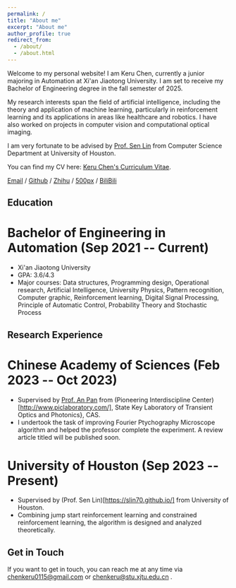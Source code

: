 ```yaml
---
permalink: /
title: "About me"
excerpt: "About me"
author_profile: true
redirect_from: 
  - /about/
  - /about.html
---
```


Welcome to my personal website! I am Keru Chen, currently a junior majoring in Automation at Xi'an Jiaotong University. I am set to receive my Bachelor of Engineering degree in the fall semester of 2025. 

My research interests span the field of artificial intelligence, including the theory and application of machine learning, particularly in reinforcement learning and its applications in areas like healthcare and robotics. I have also worked on projects in computer vision and computational optical imaging.

I am very fortunate to be advised by [Prof. Sen Lin](https://slin70.github.io/) from Computer Science Department at University of Houston.

You can find my CV here: [Keru Chen's Curriculum Vitae](../assets/CV.pdf).

[Email](chenkeru0115@gmail.com) / [Github](CLIVERCHEN) / [Zhihu](https://www.zhihu.com/people/chen-ke-ru-46) / [500px](https://500px.com.cn/community/user-details/1399dc72d47cfb674f14f7095df897789?mine=1) / [BiliBili](https://space.bilibili.com/349627502?spm_id_from=333.1007.0.0)

Education
------
# Bachelor of Engineering in Automation (Sep 2021 -- Current)
* Xi'an Jiaotong University
* GPA: 3.6/4.3
* Major courses: Data structures, Programming design, Operational research, Artificial Intelligence, University Physics, Pattern recognition, Computer graphic, Reinforcement learning, Digital Signal Processing, Principle of Automatic Control, Probability Theory and Stochastic Process

Research Experience
------
# Chinese Academy of Sciences (Feb 2023 -- Oct 2023)
* Supervised by [Prof. An Pan](http://www.piclaboratory.com/col.jsp?id=113) from (Pioneering Interdiscipline Center)[http://www.piclaboratory.com/], State Key Laboratory of Transient Optics and Photonics}, CAS.
* I undertook the task of improving Fourier Ptychography Microscope algorithm and helped the professor complete the experiment. A review article titled will be published soon.

# University of Houston (Sep 2023 -- Present)
* Supervised by (Prof. Sen Lin)[https://slin70.github.io/] from University of Houston.
* Combining jump start reinforcement learning and constrained reinforcement learning, the algorithm is designed and analyzed theoretically.

Get in Touch
------
If you want to get in touch, you can reach me at any time via chenkeru0115@gmail.com or chenkeru@stu.xjtu.edu.cn .

